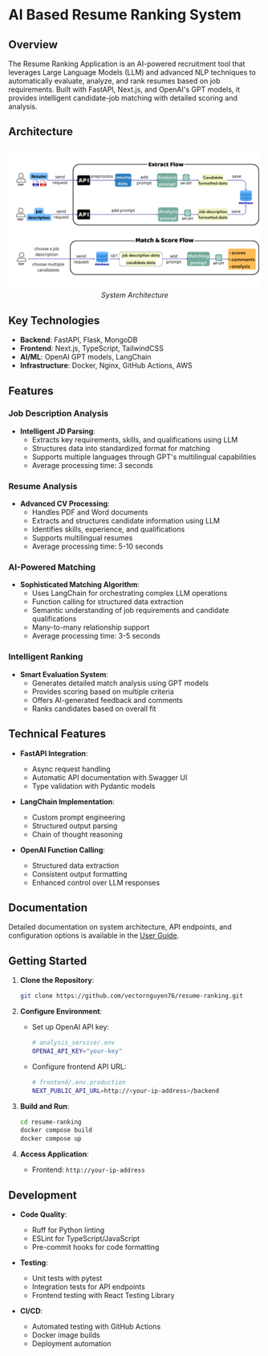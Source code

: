 # AI Based Resume Ranking System

## Overview

The Resume Ranking Application is an AI-powered recruitment tool that leverages Large Language Models (LLM) and advanced NLP techniques to automatically evaluate, analyze, and rank resumes based on job requirements. Built with FastAPI, Next.js, and OpenAI's GPT models, it provides intelligent candidate-job matching with detailed scoring and analysis.


## Architecture

<p align="center">
  <img src="./assets/architecture.png" alt="Architecture" />
  <br>
  <em>System Architecture</em>
</p>

## Key Technologies

- **Backend**: FastAPI, Flask, MongoDB
- **Frontend**: Next.js, TypeScript, TailwindCSS
- **AI/ML**: OpenAI GPT models, LangChain
- **Infrastructure**: Docker, Nginx, GitHub Actions, AWS

## Features

### Job Description Analysis

- **Intelligent JD Parsing**:
  - Extracts key requirements, skills, and qualifications using LLM
  - Structures data into standardized format for matching
  - Supports multiple languages through GPT's multilingual capabilities
  - Average processing time: 3 seconds

### Resume Analysis

- **Advanced CV Processing**:
  - Handles PDF and Word documents
  - Extracts and structures candidate information using LLM
  - Identifies skills, experience, and qualifications
  - Supports multilingual resumes
  - Average processing time: 5-10 seconds

### AI-Powered Matching

- **Sophisticated Matching Algorithm**:
  - Uses LangChain for orchestrating complex LLM operations
  - Function calling for structured data extraction
  - Semantic understanding of job requirements and candidate qualifications
  - Many-to-many relationship support
  - Average processing time: 3-5 seconds

### Intelligent Ranking

- **Smart Evaluation System**:
  - Generates detailed match analysis using GPT models
  - Provides scoring based on multiple criteria
  - Offers AI-generated feedback and comments
  - Ranks candidates based on overall fit

## Technical Features

- **FastAPI Integration**:

  - Async request handling
  - Automatic API documentation with Swagger UI
  - Type validation with Pydantic models

- **LangChain Implementation**:

  - Custom prompt engineering
  - Structured output parsing
  - Chain of thought reasoning

- **OpenAI Function Calling**:
  - Structured data extraction
  - Consistent output formatting
  - Enhanced control over LLM responses

## Documentation

Detailed documentation on system architecture, API endpoints, and configuration options is available in the [User Guide](./assets/presentation.pdf).

## Getting Started

1. **Clone the Repository**:

   ```bash
   git clone https://github.com/vectornguyen76/resume-ranking.git
   ```

2. **Configure Environment**:

   - Set up OpenAI API key:
     ```bash
     # analysis_service/.env
     OPENAI_API_KEY="your-key"
     ```
   - Configure frontend API URL:
     ```bash
     # frontend/.env.production
     NEXT_PUBLIC_API_URL=http://<your-ip-address>/backend
     ```

3. **Build and Run**:

   ```bash
   cd resume-ranking
   docker compose build
   docker compose up
   ```

4. **Access Application**:
   - Frontend: `http://your-ip-address`

## Development

- **Code Quality**:

  - Ruff for Python linting
  - ESLint for TypeScript/JavaScript
  - Pre-commit hooks for code formatting

- **Testing**:

  - Unit tests with pytest
  - Integration tests for API endpoints
  - Frontend testing with React Testing Library

- **CI/CD**:
  - Automated testing with GitHub Actions
  - Docker image builds
  - Deployment automation

